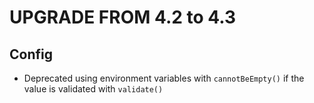 UPGRADE FROM 4.2 to 4.3
=======================

Config
------

 * Deprecated using environment variables with `cannotBeEmpty()` if the value is validated with `validate()`
